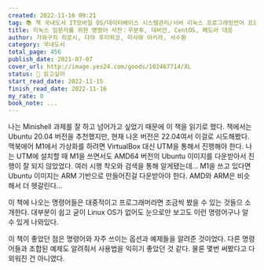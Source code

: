 ```yaml
---
created: 2022-11-16 09:21
tag: 📚 책 국내도서 IT모바일 OS/데이터베이스 시스템관리/서버 리눅스 프로그래밍언어 프로그래밍언어기타
title: 리눅스 입문자를 위한 명령어 사전：우분투, 데비안, CentOS, 페도라 대응
author: 가와구치 히로시, 다야 후미히코, 미사와 아키라, 서수환
category: 국내도서
total_page: 456
publish_date: 2021-07-07
cover_url: http://image.yes24.com/goods/102467714/XL
status: 👀 읽고싶어
start_read_date: 2022-11-15
finish_read_date: 2022-11-16
my_rate: 0
book_note: ...
---
```


나는 Minishell 과제를 잘 하고 넘어가고 싶었기 때문에 이 책을 읽기로 했다.
책에서는 Ubuntu 20.04 버전을 추천했지만, 현재 나온 버전은 22.04여서 이걸로 시도해봤다.
맥북에어 M1에서 가상화를 하려면 VirtualBox 대신 UTM을 통해서 진행해야 한다.
나는 UTM에 설치할 때 M1을 쓰면서도 AMD64 버전의 Ubuntu 이미지를 다운받아서 진행이 잘 되지 않았었다.
여러 시행 착오와 검색을 통해 알게됐는데... M1을 쓰고 있다면 Ubuntu 이미지는 ARM 기반으로 만들어진걸 다운받아야 한다. AMD와 ARM은 비슷해서 더 헷갈린다...

이 책에 나오는 명령어들은 대중적이고 프로그래머라면 조금씩 봤을 수 있는 것들으 소개한다. 대부분이 쉽고 굳이 Linux OS가 없어도 눈으로만 보고도 이런 명령어구나 알 수 있게 나와있다.

이 책이 좋았던 점은 명령어와 자주 쓰이는 옵션과 예제들을 알려준 것이었다. 다른 명령어들과 조합된 예제도 알려줘서 사용법을 익히기 좋았던 것 같다. 물론 몇번 써봤다고 다 외워진 건 아니였다.

